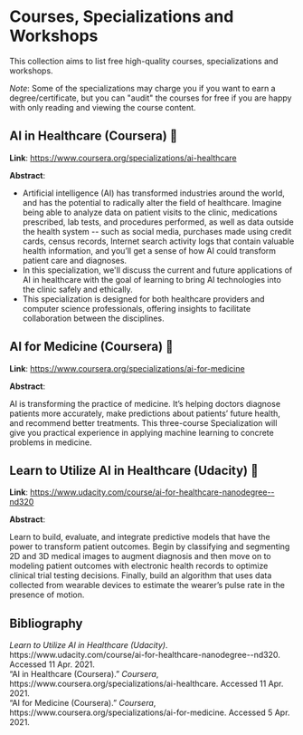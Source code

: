 # Courses, Specializations and Workshops

This collection aims to list free high-quality courses, specializations and workshops.

*Note*: 
Some of the specializations may charge you if you want to earn a degree/certificate, but 
you can "audit" the courses for free if you are happy with only reading and viewing the course content.



## AI in Healthcare (Coursera) :book:

**Link**: https://www.coursera.org/specializations/ai-healthcare

**Abstract**:

- Artificial intelligence (AI) has transformed industries around the world, and has the potential to radically alter the field of healthcare. Imagine being able to analyze data on patient visits to the clinic, medications prescribed, lab tests, and procedures performed, as well as data outside the health system -- such as social media, purchases made using credit cards, census records, Internet search activity logs that contain valuable health information, and you’ll get a sense of how AI could transform patient care and diagnoses.
- In this specialization, we'll discuss the current and future applications of AI in healthcare with the goal of learning to bring AI technologies into the clinic safely and ethically.  
- This specialization is designed for both healthcare providers and computer science professionals, offering insights to facilitate collaboration between the disciplines.



## AI for Medicine (Coursera) :book:

**Link**: https://www.coursera.org/specializations/ai-for-medicine

**Abstract**:

AI is transforming the practice of medicine. It’s helping doctors diagnose patients more accurately, make predictions about patients’ future health, and recommend better treatments. This three-course Specialization will give you practical experience in applying machine learning to concrete problems in medicine.



## Learn to Utilize AI in Healthcare (Udacity) :book:

**Link**: https://www.udacity.com/course/ai-for-healthcare-nanodegree--nd320

**Abstract**:

Learn to build, evaluate, and integrate predictive models that have the power to transform patient outcomes. Begin by classifying and segmenting 2D and 3D medical images to augment diagnosis and then move on to modeling patient outcomes with electronic health records to optimize clinical trial testing decisions. Finally, build an algorithm that uses data collected from wearable devices to estimate the wearer’s pulse rate in the presence of motion.



## Bibliography

<div class="csl-entry"><i>Learn to Utilize AI in Healthcare (Udacity)</i>. https://www.udacity.com/course/ai-for-healthcare-nanodegree--nd320. Accessed 11 Apr. 2021.</div>
<div class="csl-entry">“AI in Healthcare (Coursera).” <i>Coursera</i>, https://www.coursera.org/specializations/ai-healthcare. Accessed 11 Apr. 2021.</div>
<div class="csl-entry">“AI for Medicine (Coursera).” <i>Coursera</i>, https://www.coursera.org/specializations/ai-for-medicine. Accessed 5 Apr. 2021.</div>